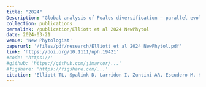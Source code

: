 ```yaml
---
title: "2024"
Description: "Global analysis of Poales diversification – parallel evolution in space and time into open and closed habitats"
collection: publications
permalink: /publication/Elliott et al 2024 NewPhytol
date: 2024-03-21
venue: 'New Phytologist'
paperurl: '/files/pdf/research/Elliott et al 2024 NewPhytol.pdf'
link: 'https://doi.org/10.1111/nph.19421'
#code: 'https://'
#github: 'https://github.com/jimarcor/...'
#figshare: 'https://figshare.com/...'
citation: 'Elliott TL, Spalink D, Larridon I, Zuntini AR, Escudero M, Hackel J, Barrett RL, Martín-Bravo S, <B>Márquez-Corro JI</B>, Granados-Mendoza C, Mashau AC, Romero-Soler KJ, Zhigila DA, Gehrke B, Andrino CO, Crayn DM, Vorontsova MS, Forest F, Baker WJ, Wilson KL, Simpson DA, Muasya AM. 2024. &quot;Global analysis of Poales diversification – parallel evolution in space and time into open and closed habitats&quot; <i>New Phytologist</i> 242: 727-743. doi:10.1111/nph.19421'
---
```

